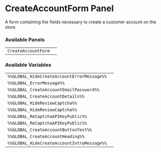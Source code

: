 # CreateAccountForm Panel

A form containing the fields necessary to create a customer account on the store.

### Available Panels
|||
|---|---|
| `CreateAccountForm` |

### Available Variables
|||
|---|---|
| `%%GLOBAL_HideCreateAccountErrorMessage%%` |
| `%%GLOBAL_ErrorMessage%%` |
| `%%GLOBAL_CreateAccountEmailPassword%%` |
| `%%GLOBAL_CreateAccountDetails%%` |
| `%%GLOBAL_HideReviewCaptcha%%` |
| `%%GLOBAL_HideReviewCaptcha%%` |
| `%%GLOBAL_ReCaptchaAPIKeyPublic%%` |
| `%%GLOBAL_ReCaptchaAPIKeyPublic%%` |
| `%%GLOBAL_CreateAccountButtonText%%` |
| `%%GLOBAL_CreateAccountHeading%%` |
| `%%GLOBAL_HideCreateAccountIntroMessage%%` |
